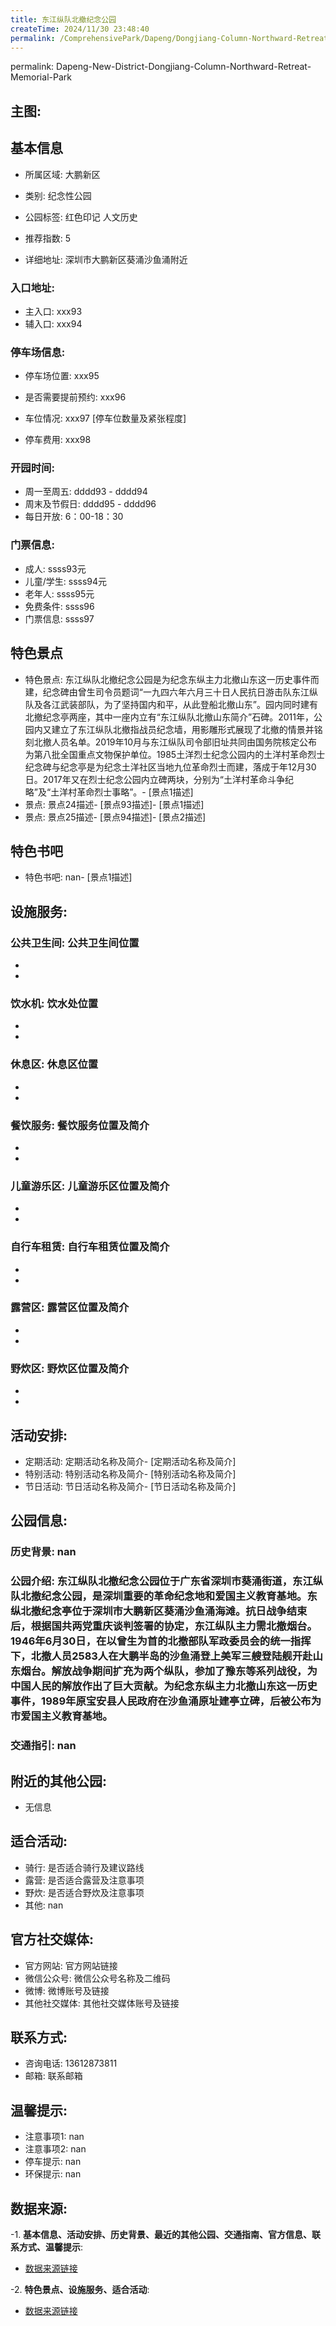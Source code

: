 ```yaml
---
title: 东江纵队北撤纪念公园
createTime: 2024/11/30 23:48:40
permalink: /ComprehensivePark/Dapeng/Dongjiang-Column-Northward-Retreat-Memorial-Park/
---
```

permalink: Dapeng-New-District-Dongjiang-Column-Northward-Retreat-Memorial-Park
<!-- ## 游玩路径: -->

## 主图:
<ImageCard
image="https://cgj.sz.gov.cn/img/4/4005/4005837/10774941.png"
title= "东江纵队北撤纪念公园"
description= "东江纵队北撤纪念公园位于广东省深圳市葵涌街道，东江纵队北撤纪念公园，是深圳重要的革命纪念地和爱国主义教育基地。东纵北撤纪念亭位于深圳市大鹏新区葵涌沙鱼涌海滩。抗"
date="2024/11/30"
href="/"
author="深圳公园"
/>

## 基本信息

- 所属区域: 大鹏新区

- 类别: 纪念性公园

- 公园标签: 红色印记 人文历史

- 推荐指数: 5

- 详细地址: 深圳市大鹏新区葵涌沙鱼涌附近

### 入口地址:
- 主入口: xxx93
- 辅入口: xxx94
### 停车场信息:
- 停车场位置: xxx95

- 是否需要提前预约: xxx96

- 车位情况: xxx97 [停车位数量及紧张程度]

- 停车费用: xxx98

### 开园时间:
- 周一至周五: dddd93 - dddd94
- 周末及节假日: dddd95 - dddd96
- 每日开放: 6：00-18：30

### 门票信息:
- 成人: ssss93元
- 儿童/学生: ssss94元
- 老年人: ssss95元
- 免费条件: ssss96
- 门票信息: ssss97
## 特色景点
- 特色景点: 东江纵队北撤纪念公园是为纪念东纵主力北撤山东这一历史事件而建，纪念碑由曾生司令员题词“一九四六年六月三十日人民抗日游击队东江纵队及各江武装部队，为了坚持国内和平，从此登船北撤山东”。园内同时建有北撤纪念亭两座，其中一座内立有“东江纵队北撤山东简介”石碑。2011年，公园内又建立了东江纵队北撤指战员纪念墙，用影雕形式展现了北撤的情景并铭刻北撤人员名单。2019年10月与东江纵队司令部旧址共同由国务院核定公布为第八批全国重点文物保护单位。1985土洋烈士纪念公园内的土洋村革命烈士纪念碑与纪念亭是为纪念土洋社区当地九位革命烈士而建，落成于年12月30日。2017年又在烈士纪念公园内立碑两块，分别为“土洋村革命斗争纪略”及“土洋村革命烈士事略”。- [景点1描述]
- 景点: 景点24描述- [景点93描述]- [景点1描述]
- 景点: 景点25描述- [景点94描述]- [景点2描述]
## 特色书吧
- 特色书吧: nan- [景点1描述]
## 设施服务:
### 公共卫生间: 公共卫生间位置
- 
- 
### 饮水机: 饮水处位置
- 
- 
### 休息区: 休息区位置
- 
- 
### 餐饮服务: 餐饮服务位置及简介
- 
- 
### 儿童游乐区: 儿童游乐区位置及简介
- 
- 
### 自行车租赁: 自行车租赁位置及简介
- 
- 
### 露营区: 露营区位置及简介
- 
- 
### 野炊区: 野炊区位置及简介

- 
- 
## 活动安排:
- 定期活动: 定期活动名称及简介- [定期活动名称及简介]
- 特别活动: 特别活动名称及简介- [特别活动名称及简介]
- 节日活动: 节日活动名称及简介- [节日活动名称及简介]
## 公园信息:
### 历史背景: nan
### 公园介绍: 东江纵队北撤纪念公园位于广东省深圳市葵涌街道，东江纵队北撤纪念公园，是深圳重要的革命纪念地和爱国主义教育基地。东纵北撤纪念亭位于深圳市大鹏新区葵涌沙鱼涌海滩。抗日战争结束后，根据国共两党重庆谈判签署的协定，东江纵队主力需北撤烟台。1946年6月30日，在以曾生为首的北撤部队军政委员会的统一指挥下，北撤人员2583人在大鹏半岛的沙鱼涌登上美军三艘登陆舰开赴山东烟台。解放战争期间扩充为两个纵队，参加了豫东等系列战役，为中国人民的解放作出了巨大贡献。为纪念东纵主力北撤山东这一历史事件，1989年原宝安县人民政府在沙鱼涌原址建亭立碑，后被公布为市爱国主义教育基地。
### 交通指引: nan

## 附近的其他公园:
- 无信息

## 适合活动:
- 骑行: 是否适合骑行及建议路线
- 露营: 是否适合露营及注意事项
- 野炊: 是否适合野炊及注意事项
- 其他: nan

## 官方社交媒体:
- 官方网站: 官方网站链接
- 微信公众号: 微信公众号名称及二维码
- 微博: 微博账号及链接
- 其他社交媒体: 其他社交媒体账号及链接

## 联系方式:
- 咨询电话: 13612873811
- 邮箱: 联系邮箱

## 温馨提示:
- 注意事项1: nan
- 注意事项2: nan
- 停车提示: nan
- 环保提示: nan

## 数据来源:
-1. **基本信息、活动安排、历史背景、最近的其他公园、交通指南、官方信息、联系方式、温馨提示**:
- [数据来源链接](https://cgj.sz.gov.cn/xsmh/gysz/csgy/content/post_10774941.html)

-2. **特色景点、设施服务、适合活动**:
- [数据来源链接](https://cgj.sz.gov.cn/xsmh/gysz/csgy/content/post_10774941.html)

